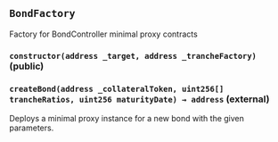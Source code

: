 ## `BondFactory`



Factory for BondController minimal proxy contracts


### `constructor(address _target, address _trancheFactory)` (public)





### `createBond(address _collateralToken, uint256[] trancheRatios, uint256 maturityDate) → address` (external)



Deploys a minimal proxy instance for a new bond with the given parameters.


